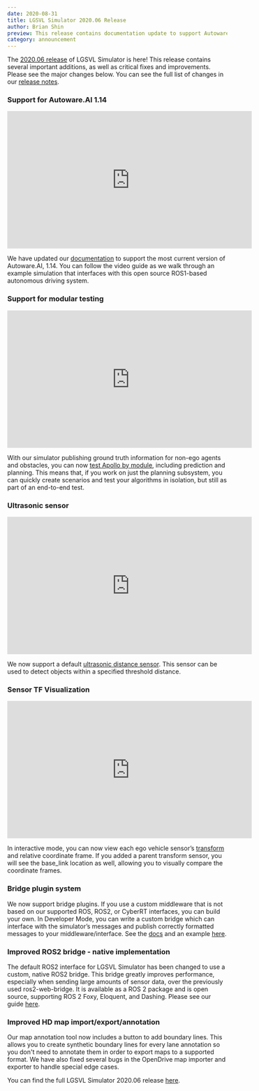 ```yaml
---
date: 2020-08-31
title: LGSVL Simulator 2020.06 Release
author: Brian Shin
preview: This release contains documentation update to support Autoware.AI 1.14, and introduces ultrasonic distance sensor and several important additions.
category: announcement
---
```


The [2020.06 release](https://github.com/lgsvl/simulator/releases/tag/2020.06) of LGSVL Simulator is here! This release contains several important additions, as well as critical fixes and improvements. Please see the major changes below. You can see the full list of changes in our [release notes]({{site.baseurl}}/docs/changelog).

### Support for Autoware.AI 1.14

<div class="video-container">
<iframe style="display:block;margin:auto;" width="560" height="315" src="https://www.youtube.com/embed/C4ngQWUseJI" frameborder="0" allow="accelerometer; autoplay; encrypted-media; gyroscope; picture-in-picture" allowfullscreen></iframe>
</div>

We have updated our [documentation]({{site.baseurl}}/docs/autoware-instructions) to support the most current version of Autoware.AI, 1.14. You can follow the video guide as we walk through an example simulation that interfaces with this open source ROS1-based autonomous driving system.

### Support for modular testing

<div class="video-container">
<iframe style="display:block;margin:auto;" width="560" height="315" src="https://www.youtube.com/embed/781zkzN2xMg" frameborder="0" allow="accelerometer; autoplay; encrypted-media; gyroscope; picture-in-picture" allowfullscreen></iframe>
</div>

With our simulator publishing ground truth information for non-ego agents and obstacles, you can now [test Apollo by module]({{site.baseurl}}/docs/modular-testing), including prediction and planning. This means that, if you work on just the planning subsystem, you can quickly create scenarios and test your algorithms in isolation, but still as part of an end-to-end test.

### Ultrasonic sensor

<div class="video-container">
<iframe style="display:block;margin:auto;" width="560" height="315" src="https://www.youtube.com/embed/Oe2j-2_Kc_I" frameborder="0" allow="accelerometer; autoplay; encrypted-media; gyroscope; picture-in-picture" allowfullscreen></iframe>
</div>

We now support a default [ultrasonic distance sensor]({{site.baseurl}}/docs/sensor-json-options#ultrasonic). This sensor can be used to detect objects within a specified threshold distance.

### Sensor TF Visualization

<div class="video-container">
<iframe style="display:block;margin:auto;" width="560" height="315" src="https://www.youtube.com/embed/Q00B7vqtwrE" frameborder="0" allow="accelerometer; autoplay; encrypted-media; gyroscope; picture-in-picture" allowfullscreen></iframe>
</div>

In interactive mode, you can now view each ego vehicle sensor’s [transform]({{site.baseurl}}/docs/sensor-visualizers) and relative coordinate frame. If you added a parent transform sensor, you will see the base_link location as well, allowing you to visually compare the coordinate frames.

### Bridge plugin system

We now support bridge plugins. If you use a custom middleware that is not based on our supported ROS, ROS2, or CyberRT interfaces, you can build your own. In Developer Mode, you can write a custom bridge which can interface with the simulator’s messages and publish correctly formatted messages to your
middleware/interface. See the [docs]({{site.baseurl}}/docs/bridge-plugins) and an example [here](https://github.com/lgsvl/LoggingBridge).

### Improved ROS2 bridge - native implementation

The default ROS2 interface for LGSVL Simulator has been changed to use a custom, native ROS2 bridge. This bridge greatly improves performance, especially when sending large amounts of sensor data, over the previously used ros2-web-bridge. It is available as a ROS 2 package and is open source, supporting ROS 2 Foxy, Eloquent, and Dashing. Please see our guide [here]({{site.baseurl}}/docs/ros2-bridge).

### Improved HD map import/export/annotation

Our map annotation tool now includes a button to add boundary lines. This allows you to create synthetic boundary lines for every lane annotation so you don't need to annotate them in order to export maps to a supported format. We have also fixed several bugs in the OpenDrive map importer and exporter to handle special edge cases.

You can find the full LGSVL Simulator 2020.06 release [here](https://github.com/lgsvl/simulator/releases/tag/2020.06).
